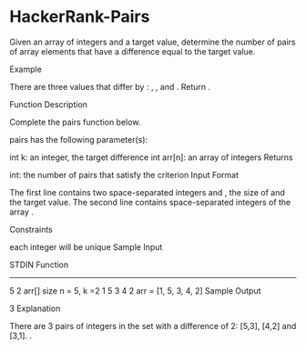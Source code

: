 # HackerRank-Pairs
Given an array of integers and a target value, determine the number of pairs of array elements that have a difference equal to the target value.

Example


There are three values that differ by : , , and . Return .

Function Description

Complete the pairs function below.

pairs has the following parameter(s):

int k: an integer, the target difference
int arr[n]: an array of integers
Returns

int: the number of pairs that satisfy the criterion
Input Format

The first line contains two space-separated integers  and , the size of  and the target value.
The second line contains  space-separated integers of the array .

Constraints

each integer  will be unique
Sample Input

STDIN       Function
-----       --------
5 2         arr[] size n = 5, k =2
1 5 3 4 2   arr = [1, 5, 3, 4, 2]
Sample Output

3
Explanation

There are 3 pairs of integers in the set with a difference of 2: [5,3], [4,2] and [3,1]. .

